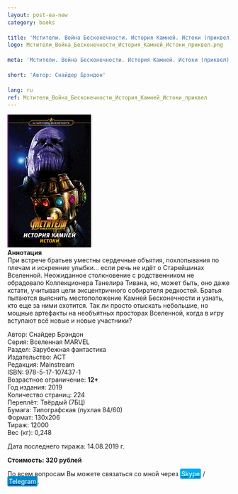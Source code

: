 ```yaml
---
layout: post-ea-new
category: books

title: 'Мстители. Война Бесконечности. История Камней. Истоки (приквел). MARVEL.'
logo: Мстители_Война_Бесконечности_История_Камней_Истоки_приквел.png

meta: 'Мстители. Война Бесконечности. История Камней. Истоки (приквел). MARVEL.'

short: 'Автор: Снайдер Брэндон'

lang: ru
ref: Мстители_Война_Бесконечности_История_Камней_Истоки_приквел
---
```


<a data-fancybox="gallery" href="/img/books/Мстители_Война_Бесконечности_История_Камней_Истоки_приквел.png"><img src="/img/books/Мстители_Война_Бесконечности_История_Камней_Истоки_приквел.png" alt=""></a>  
**Аннотация**  
При встрече братьев уместны сердечные объятия, похлопывания по плечам и искренние улыбки... если речь не идёт о Старейшинах Вселенной.  Неожиданное столкновение с родственником не обрадовало Коллекционера Танелира Тивана, но, может быть, оно даже кстати, учитывая цели эксцентричного собирателя редкостей. Братья пытаются выяснить местоположение Камней Бесконечности и узнать, кто еще за ними охотится. Так ли просто отыскать небольшие, но мощные артефакты на необъятных просторах Вселенной, когда в игру вступают всё новые и новые участники?

Автор: Снайдер Брэндон  
Серия: Вселенная MARVEL  
Раздел: Зарубежная фантастика  
Издательство: АСТ  
Редакция: Mainstream  
ISBN: 978-5-17-107437-1  
Возрастное ограничение: **12+**  
Год издания: 2019  
Количество страниц: 224  
Переплёт: Твёрдый  (7БЦ)  
Бумага: Типографская (пухлая 84/60)  
Формат: 130х206  
Тираж: 12000  
Вес (кг): 0,248

Дата последнего тиража:	14.08.2019 г.

**Стоимость: 320 рублей**

По всем вопросам Вы можете связаться со мной через <a href="skype:chutkoy89?call" target="_blank"><span style="background-color:#00aff0; color:white; padding:3px; border-radius: 3px">Skype</span></a> / <a href="https://t.me/chutkoy" target="_blank"><span style="background-color:#0088cc; color:white; padding:3px; border-radius: 3px">Telegram</span></a>.